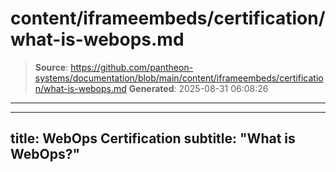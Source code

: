 # content/iframeembeds/certification/what-is-webops.md

> **Source**: https://github.com/pantheon-systems/documentation/blob/main/content/iframeembeds/certification/what-is-webops.md
> **Generated**: 2025-08-31 06:08:26

---

---
title: WebOps Certification
subtitle: "What is WebOps?"
---

<Partial file="certification-guide/what-is-webops.md" />
